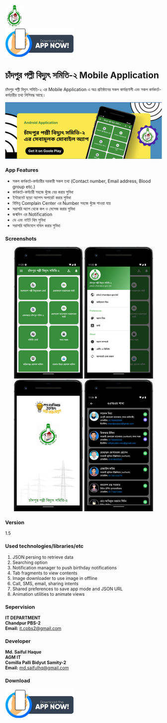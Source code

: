 <img src="https://github.com/cpbs2it/MY-API-SERVER/blob/main/images/ss/logo.png?raw=true" width="60" height="70">&nbsp;&nbsp;&nbsp;&nbsp;&nbsp;&nbsp;&nbsp;&nbsp;&nbsp;&nbsp;&nbsp;&nbsp;&nbsp;&nbsp;&nbsp;&nbsp;&nbsp;&nbsp;&nbsp;&nbsp;&nbsp;&nbsp;&nbsp;&nbsp;&nbsp;&nbsp;&nbsp;&nbsp;&nbsp;&nbsp;&nbsp;&nbsp;&nbsp;&nbsp;&nbsp;&nbsp;&nbsp;&nbsp;&nbsp;&nbsp;&nbsp;&nbsp;&nbsp;&nbsp;&nbsp;&nbsp;&nbsp;&nbsp;&nbsp;&nbsp;&nbsp;&nbsp;&nbsp;&nbsp;&nbsp;&nbsp;&nbsp;&nbsp;&nbsp;&nbsp;&nbsp;&nbsp;&nbsp;&nbsp;&nbsp;&nbsp;<a href="https://github.com/cpbs2it/MY-API-SERVER/raw/main/jsons/ChandpurPBS2/application/Chandpur_PBS-2_app.apk"><img src="https://github.com/cpbs2it/MY-API-SERVER/blob/main/images/download_app.png?raw=true" width="222"></a>

# চাঁদপুর পল্লী বিদ্যুৎ সমিতি-২ Mobile Application

চাঁদপুর পল্লী বিদ্যুৎ সমিতি-২ এর Mobile Application এ অত্র প্রতিষ্ঠানের সকল কার্যপ্রণালী এবং সকল কর্মকর্তা-কর্মচারীর তথ্য লিপিবদ্ধ আছে।

<p align="center">
<img src="https://github.com/cpbs2it/MY-API-SERVER/blob/main/images/ss/cover1.png?raw=true">
</p>

### App Features
* সকল কর্মকর্তা-কর্মচারীর দরকারী সকল তথ্য (Contact number, Email address, Blood group etc.)
* কর্মকর্তা-কর্মচারী সহজে খুঁজে বের করার সুবিধা
* ইন্টারনেট ছাড়া অ্যাপস অপারেট করার সুবিধা
* বিভিন্ন Complain Center এর Number সহজে খুঁজে পাওয়া যায়
* সরাসরি অ্যাপ থেকে কল ও মেসেজ করার সুবিধা
* জন্মদিন এর Notification
* ডে এবং নাইট থিম সুবিধা
* সরাসরি অভিযোগ দখিল করার সুবিধা

### Screenshots
<p align="center">
<img src="https://github.com/cpbs2it/MY-API-SERVER/blob/main/images/ss/ss1.png?raw=true" width="222">
<img src="https://github.com/cpbs2it/MY-API-SERVER/blob/main/images/ss/ss2.png?raw=true" width="222">
<img src="https://github.com/cpbs2it/MY-API-SERVER/blob/main/images/ss/ss3.png?raw=true" width="222">
<img src="https://github.com/cpbs2it/MY-API-SERVER/blob/main/images/ss/ss4.png?raw=true" width="222">
</p>

### Version
1.5

### Used technologies/libraries/etc
1. JSON persing to retrieve data
2. Searching option
3. Notification manager to push birthday notifications
4. Tab fragments to view contents
5. Image downloader to use image in offline
6. Call, SMS, email, sharing intents
7. Shared preferences to save app mode and JSON URL
8. Animation utilities to animate views

### Sepervision
**IT DEPARTMENT**<br>
**Chandpur PBS-2**<br>
**Email:** it.cpbs2@gmail.com

### Developer
**Md. Saiful Haque**<br>
**AGM IT**<br>
**Comilla Palli Bidyut Samity-2**<br>
**Email:** md.saifulhq@gmail.com

### Download
<a href="https://github.com/cpbs2it/MY-API-SERVER/raw/main/jsons/ChandpurPBS2/application/Chandpur_PBS-2_app.apk"><img src="https://github.com/cpbs2it/MY-API-SERVER/blob/main/images/download_app.png?raw=true" width="222"></a>
